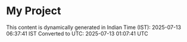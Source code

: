 # My Project

This content is dynamically generated in Indian Time (IST): 2025-07-13 06:37:41 IST
Converted to UTC: 2025-07-13 01:07:41 UTC
